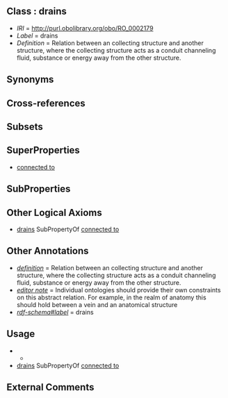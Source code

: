 
## Class : drains

 * *IRI* = http://purl.obolibrary.org/obo/RO_0002179
 * *Label* = drains
 * *Definition* = Relation between an collecting structure and another structure, where the collecting structure acts as a conduit channeling fluid, substance or energy away from the other structure.

## Synonyms


## Cross-references


## Subsets


## SuperProperties

 * [connected to](../../RO/70/RO_0002170.md)

## SubProperties


## Other Logical Axioms

 * [drains](../../RO/79/RO_0002179.md) SubPropertyOf [connected to](../../RO/70/RO_0002170.md)

## Other Annotations

 * *[definition](../../IAO/15/IAO_0000115.md)* = Relation between an collecting structure and another structure, where the collecting structure acts as a conduit channeling fluid, substance or energy away from the other structure.
 * *[editor note](../../IAO/16/IAO_0000116.md)* = Individual ontologies should provide their own constraints on this abstract relation. For example, in the realm of anatomy this should hold between a vein and an anatomical structure
 * *[rdf-schema#label](../../el/rdf-schema#label.md)* = drains

## Usage

 * -
 * [drains](../../RO/79/RO_0002179.md) SubPropertyOf [connected to](../../RO/70/RO_0002170.md)

## External Comments

